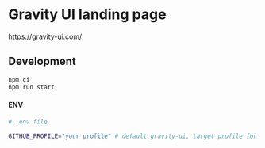 # Gravity UI landing page

https://gravity-ui.com/

## Development

```bash
npm ci
npm run start
```

#### ENV

```bash
# .env file

GITHUB_PROFILE="your profile" # default gravity-ui, target profile for pulling documentation from components
```
